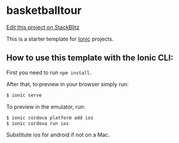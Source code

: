 # basketballtour

[Edit this project on StackBlitz](https://stackblitz.com/edit/basketballtour)

This is a starter template for [Ionic](http://ionicframework.com/docs/) projects.

## How to use this template with the Ionic CLI:

First you need to run `npm install`.

After that, to preview in your browser simply run:

```bash
$ ionic serve
```

To preview in the emulator, run:

```bash
$ ionic cordova platform add ios
$ ionic cordova run ios
```

Substitute ios for android if not on a Mac.


